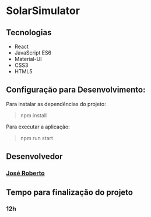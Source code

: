 # SolarSimulator

<h2>Tecnologias </h2>
<ul>
  <li> React</li>
  <li> JavaScript ES6</li>
  <li> Material-UI</li>
  <li> CSS3</li>
  <li> HTML5</li>
</ul>

<h2> Configuração para Desenvolvimento:</h2>

Para instalar as dependências do projeto:
> npm install

Para executar a aplicação:
> npm run start

<h2> Desenvolvedor</h2>
<h3> 
  <a href="https://github.com/Robetjunior">José Roberto </a>
</h3>

<h2>Tempo para finalização do projeto</h2>
<h3>12h</h3>



